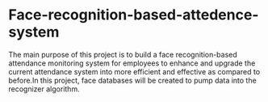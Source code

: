 # Face-recognition-based-attedence-system
The main purpose of this project is to build a face recognition-based attendance monitoring system for employees to enhance and upgrade the current attendance system into more efficient and effective as compared to before.In this project, face databases will be created to pump data into the recognizer algorithm.
